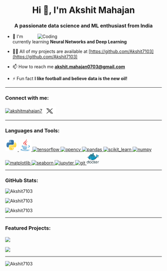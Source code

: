 <h1 align="center">Hi 👋, I'm Akshit Mahajan</h1>
<h3 align="center">A passionate data science and ML enthusiast from India</h3>

<img align="right" alt="Coding" width="400" src="https://cdn.dribbble.com/users/1162077/screenshots/3848914/programmer.gif">

- 🌱 I'm currently learning **Neural Networks and Deep Learning**

- 👨‍💻 All of my projects are available at [https://github.com/Akshit7103](https://github.com/Akshit7103)

- 📫 How to reach me **akshit.mahajan0703@gmail.com**

- ⚡ Fun fact **I like football and believe data is the new oil!**

---

<h3 align="left">Connect with me:</h3>
<p align="left">
<a href="https://www.linkedin.com/in/akshitmahajan7/" target="blank"><img align="center" src="https://raw.githubusercontent.com/rahuldkjain/github-profile-readme-generator/master/src/images/icons/Social/linked-in-alt.svg" alt="akshitmahajan7" height="30" width="40" /></a>
<a href="https://x.com/AkshitMahajan77" target="blank"><img align="center" src="https://raw.githubusercontent.com/edent/SuperTinyIcons/master/images/svg/x.svg" alt="AkshitMahajan77" height="30" width="40" /></a>
</p>

---

<h3 align="left">Languages and Tools:</h3>
<p align="left"> 
<a href="https://www.python.org" target="_blank" rel="noreferrer"> <img src="https://raw.githubusercontent.com/devicons/devicon/master/icons/python/python-original.svg" alt="python" width="40" height="40"/> </a>
<a href="https://www.java.com" target="_blank" rel="noreferrer"> <img src="https://raw.githubusercontent.com/devicons/devicon/master/icons/java/java-original.svg" alt="java" width="40" height="40"/> </a>
<a href="https://www.tensorflow.org" target="_blank" rel="noreferrer"> <img src="https://www.vectorlogo.zone/logos/tensorflow/tensorflow-icon.svg" alt="tensorflow" width="40" height="40"/> </a>
<a href="https://opencv.org/" target="_blank" rel="noreferrer"> <img src="https://www.vectorlogo.zone/logos/opencv/opencv-icon.svg" alt="opencv" width="40" height="40"/> </a>
<a href="https://pandas.pydata.org/" target="_blank" rel="noreferrer"> <img src="https://pandas.pydata.org/static/img/pandas_white.svg" alt="pandas" width="40" height="40"/> </a>
<a href="https://scikit-learn.org/" target="_blank" rel="noreferrer"> <img src="https://upload.wikimedia.org/wikipedia/commons/0/05/Scikit_learn_logo_small.svg" alt="scikit_learn" width="40" height="40"/> </a>
<a href="https://numpy.org/" target="_blank" rel="noreferrer"> <img src="https://numpy.org/images/logo.svg" alt="numpy" width="40" height="40"/> </a>
<a href="https://matplotlib.org/" target="_blank" rel="noreferrer"> <img src="https://matplotlib.org/stable/_images/sphx_glr_logos2_003.png" alt="matplotlib" width="40" height="40"/> </a>
<a href="https://seaborn.pydata.org/" target="_blank" rel="noreferrer"> <img src="https://seaborn.pydata.org/_static/logo-wide-lightbg.svg" alt="seaborn" width="40" height="40"/> </a>
<a href="https://jupyter.org/" target="_blank" rel="noreferrer"> <img src="https://jupyter.org/assets/homepage/main-logo.svg" alt="jupyter" width="40" height="40"/> </a>
<a href="https://git-scm.com/" target="_blank" rel="noreferrer"> <img src="https://www.vectorlogo.zone/logos/git-scm/git-scm-icon.svg" alt="git" width="40" height="40"/> </a>
<a href="https://www.docker.com/" target="_blank" rel="noreferrer"> <img src="https://raw.githubusercontent.com/devicons/devicon/master/icons/docker/docker-original-wordmark.svg" alt="docker" width="40" height="40"/> </a>
</p>

---

<h3 align="left">GitHub Stats:</h3>
<p align="left">
<img src="https://github-readme-stats.vercel.app/api?username=Akshit7103&show_icons=true&theme=radical" alt="Akshit7103" />
</p>

<p align="left">
<img src="https://github-readme-streak-stats.herokuapp.com/?user=Akshit7103&theme=radical" alt="Akshit7103" />
</p>

<p align="left">
<img src="https://github-readme-stats.vercel.app/api/top-langs/?username=Akshit7103&layout=compact&theme=radical" alt="Akshit7103" />
</p>

---

<h3 align="left">Featured Projects:</h3>
<p align="left">
<a href="https://github.com/Akshit7103/ASL_Science2Speech">
  <img align="center" src="https://github-readme-stats.vercel.app/api/pin/?username=Akshit7103&repo=ASL_Science2Speech&theme=radical" />
</a>
</p>

<p align="left">
<a href="https://github.com/Akshit7103/another-project">
  <img align="center" src="https://github-readme-stats.vercel.app/api/pin/?username=Akshit7103&repo=another-project&theme=radical" />
</a>
</p>

---

<p align="left">
  <img src="https://komarev.com/ghpvc/?username=Akshit7103&label=Profile%20views&color=0e75b6&style=flat" alt="Akshit7103" />
</p>

